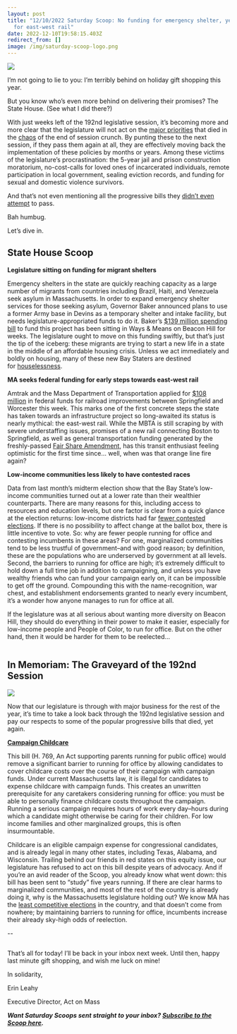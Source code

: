 ```yaml
---
layout: post
title: "12/10/2022 Saturday Scoop: No funding for emergency shelter, yes funding
  for east-west rail"
date: 2022-12-10T19:58:15.403Z
redirect_from: []
image: /img/saturday-scoop-logo.png
---
```

![](https://nvlupin.blob.core.windows.net/images/van/EA/EA007/1/90151/images/Saturday%20Scoop.png)

I’m not going to lie to you: I’m terribly behind on holiday gift shopping this year. 

But you know who’s even more behind on delivering their promises? The State House. (See what I did there?)

With just weeks left of the 192nd legislative session, it’s becoming more and more clear that the legislature will not act on the [major priorities](https://docs.google.com/document/d/e/2PACX-1vR89j3eg_N2Vwiez3fA7z8Doihsi29riwUrCgjCprT30lbbW_ZaTF7TKBENRawzXNUrkvaIXMMjO1Pw/pub?utm_medium=&emci=38f3ee4e-b978-ed11-819c-000d3a9eb474&emdi=ea000000-0000-0000-0000-000000000001&ceid={{ContactsEmailID}}) that died in the [chaos](https://www.bostonglobe.com/2022/08/08/metro/infighting-obfuscation-delay-chaotic-end-massachusetts-legislative-session/?utm_medium=&emci=38f3ee4e-b978-ed11-819c-000d3a9eb474&emdi=ea000000-0000-0000-0000-000000000001&ceid={{ContactsEmailID}}) of the end of session crunch. By punting these to the next session, if they pass them again at all, they are effectively moving back the implementation of these policies by months or years. Among these victims of the legislature’s procrastination: the 5-year jail and prison construction moratorium, no-cost-calls for loved ones of incarcerated individuals, remote participation in local government, sealing eviction records, and funding for sexual and domestic violence survivors.

And that’s not even mentioning all the progressive bills they [didn’t even attempt](https://twitter.com/act_on_mass/status/1582111719320473602?utm_medium=&emci=38f3ee4e-b978-ed11-819c-000d3a9eb474&emdi=ea000000-0000-0000-0000-000000000001&ceid={{ContactsEmailID}}) to pass. 

Bah humbug. 

Let’s dive in.

## **State House Scoop**

**Legislature sitting on funding for migrant shelters**

Emergency shelters in the state are quickly reaching capacity as a large number of migrants from countries including Brazil, Haiti, and Venezuela seek asylum in Massachusetts. In order to expand emergency shelter services for those seeking asylum, Governor Baker announced plans to use a former Army base in Devins as a temporary shelter and intake facility, but needs legislature-appropriated funds to do it. Baker’s [$139 million spending bill](https://www.wgbh.org/news/politics/2022/12/06/in-absence-of-legislative-action-baker-administration-acts-on-shelter-crisis?utm_medium=&emci=38f3ee4e-b978-ed11-819c-000d3a9eb474&emdi=ea000000-0000-0000-0000-000000000001&ceid={{ContactsEmailID}}) to fund this project has been sitting in Ways & Means on Beacon Hill for weeks. The legislature ought to move on this funding swiftly, but that’s just the tip of the iceberg: these migrants are trying to start a new life in a state in the middle of an affordable housing crisis. Unless we act immediately and boldly on housing, many of these new Bay Staters are destined for [houselessness](https://www.wgbh.org/news/local-news/2022/11/23/immigration-advocates-welcome-new-shelter-in-mass-but-say-more-help-is-needed?utm_medium=&emci=38f3ee4e-b978-ed11-819c-000d3a9eb474&emdi=ea000000-0000-0000-0000-000000000001&ceid={{ContactsEmailID}}).

**MA seeks federal funding for early steps towards east-west rail**

Amtrak and the Mass Department of Transportation applied for [$108 million](https://www.masslive.com/news/2022/12/massdot-amtrak-csx-seek-108-million-in-rail-improvements-between-springfield-and-worcester.html?utm_medium=&emci=38f3ee4e-b978-ed11-819c-000d3a9eb474&emdi=ea000000-0000-0000-0000-000000000001&ceid={{ContactsEmailID}}) in federal funds for railroad improvements between Springfield and Worcester this week. This marks one of the first concrete steps the state has taken towards an infrastructure project so long-awaited its status is nearly mythical: the east-west rail. While the MBTA is still scraping by with severe understaffing issues, promises of a new rail connecting Boston to Springfield, as well as general transportation funding generated by the freshly-passed [Fair Share Amendment](https://actonmass.org/bills/fair-share-amendment/?utm_medium=&emci=38f3ee4e-b978-ed11-819c-000d3a9eb474&emdi=ea000000-0000-0000-0000-000000000001&ceid={{ContactsEmailID}}), has this transit enthusiast feeling optimistic for the first time since… well, when was that orange line fire again?

**Low-income communities less likely to have contested races**

Data from last month’s midterm election show that the Bay State’s low-income communities turned out at a lower rate than their wealthier counterparts. There are many reasons for this, including access to resources and education levels, but one factor is clear from a quick glance at the election returns: low-income districts had far [fewer contested elections](https://www.masslive.com/politics/2022/12/mass-2022-midterm-why-did-the-poorest-communities-have-a-low-voter-turnout.html?utm_medium=&emci=38f3ee4e-b978-ed11-819c-000d3a9eb474&emdi=ea000000-0000-0000-0000-000000000001&ceid={{ContactsEmailID}}). If there is no possibility to affect change at the ballot box, there is little incentive to vote. So: why are fewer people running for office and contesting incumbents in these areas? For one, marginalized communities tend to be less trustful of government–and with good reason; by definition, these are the populations who are underserved by government at all levels. Second, the barriers to running for office are high; it’s extremely difficult to hold down a full time job in addition to campaigning, and unless you have wealthy friends who can fund your campaign early on, it can be impossible to get off the ground. Compounding this with the name-recognition, war chest, and establishment endorsements granted to nearly every incumbent, it’s a wonder how anyone manages to run for office at all. 

If the legislature was at all serious about wanting more diversity on Beacon Hill, they should do everything in their power to make it easier, especially for low-income people and People of Color, to run for office. But on the other hand, then it would be harder for them to be reelected… 

![]()

## **In Memoriam: The Graveyard of the 192nd Session**

![](/img/graveyard-summary-banner_higher-res.jpg)

Now that our legislature is through with major business for the rest of the year, it’s time to take a look back through the 192nd legislative session and pay our respects to some of the popular progressive bills that died, yet again.

**[Campaign Childcare](https://actonmass.org/bills/campaign-childcare/?utm_medium=&emci=38f3ee4e-b978-ed11-819c-000d3a9eb474&emdi=ea000000-0000-0000-0000-000000000001&ceid={{ContactsEmailID}})**

This bill (H. 769, An Act supporting parents running for public office) would remove a significant barrier to running for office by allowing candidates to cover childcare costs over the course of their campaign with campaign funds. Under current Massachusetts law, it is illegal for candidates to expense childcare with campaign funds. This creates an unwritten prerequisite for any caretakers considering running for office: you must be able to personally finance childcare costs throughout the campaign. Running a serious campaign requires hours of work every day–hours during which a candidate might otherwise be caring for their children. For low income families and other marginalized groups, this is often insurmountable. 

Childcare is an eligible campaign expense for congressional candidates, and is already legal in many other states, including Texas, Alabama, and Wisconsin. Trailing behind our friends in red states on this equity issue, our legislature has refused to act on this bill despite years of advocacy. And if you’re an avid reader of the Scoop, you already know what went down: this bill has been sent to “study” five years running. If there are clear harms to marginalized communities, and most of the rest of the country is already doing it, why is the Massachusetts legislature holding out? We know MA has the [least competitive elections](https://www.bostonherald.com/2022/10/20/massachusetts-political-landscape-the-least-competitive-nationally-report-shows/?utm_medium=&emci=38f3ee4e-b978-ed11-819c-000d3a9eb474&emdi=ea000000-0000-0000-0000-000000000001&ceid={{ContactsEmailID}}) in the country, and that doesn’t come from nowhere; by maintaining barriers to running for office, incumbents increase their already sky-high odds of reelection. 

\--

![]()

That’s all for today! I’ll be back in your inbox next week. Until then, happy last minute gift shopping, and wish me luck on mine!

In solidarity,

Erin Leahy

Executive Director, Act on Mass

***Want Saturday Scoops sent straight to your inbox? [Subscribe to the Scoop here](https://secure.everyaction.com/1iWRboEfXUyjUvBt5HMoZw2).***